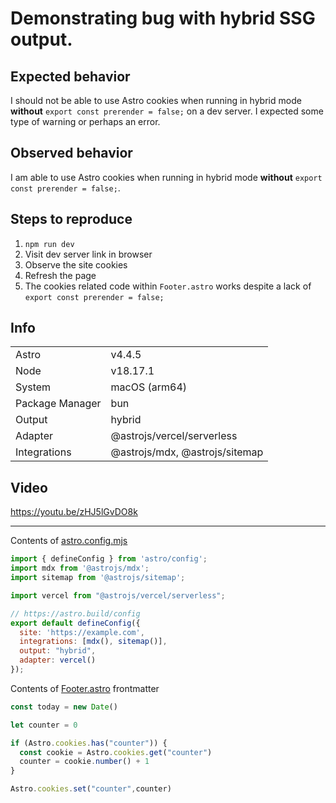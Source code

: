 # Demonstrating bug with hybrid SSG output.

## Expected behavior

I should not be able to use Astro cookies when running in hybrid mode **without** `export const prerender = false;` on a dev server. I expected some type of warning or perhaps an error.

## Observed behavior

I am able to use Astro cookies when running in hybrid mode **without** `export const prerender = false;`.

## Steps to reproduce

1. `npm run dev`
1. Visit dev server link in browser
1. Observe the site cookies
1. Refresh the page
1. The cookies related code within `Footer.astro` works despite a lack of `export const prerender = false;`

## Info

| | |
|-------|--------|
|Astro | v4.4.5 |
|Node                    | v18.17.1|
|System                  | macOS (arm64)|
|Package Manager         | bun|
|Output                  | hybrid|
|Adapter                 | @astrojs/vercel/serverless|
|Integrations            | @astrojs/mdx, @astrojs/sitemap|

## Video

https://youtu.be/zHJ5lGvDO8k

---

Contents of [astro.config.mjs](astro.config.mjs)
```js
import { defineConfig } from 'astro/config';
import mdx from '@astrojs/mdx';
import sitemap from '@astrojs/sitemap';

import vercel from "@astrojs/vercel/serverless";

// https://astro.build/config
export default defineConfig({
  site: 'https://example.com',
  integrations: [mdx(), sitemap()],
  output: "hybrid",
  adapter: vercel()
});
```

Contents of [Footer.astro](src/components/Footer.astro) frontmatter
```js
const today = new Date()

let counter = 0

if (Astro.cookies.has("counter")) {
  const cookie = Astro.cookies.get("counter")
  counter = cookie.number() + 1
}

Astro.cookies.set("counter",counter)
```
